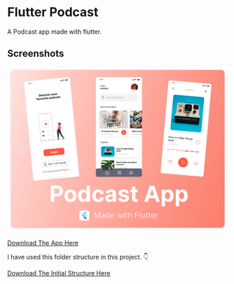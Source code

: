 # Flutter Podcast

A Podcast app made with flutter.

## Screenshots

<img src="screenshots.png">



[Download The App Here](https://github.com/abdulmominsakib/flutter_podcast/releases)

I have used this folder structure in this project.
👇

[Download The Initial Structure Here](https://github.com/abdulmominsakib/getx_flutter_structure/releases/tag/1.1)
